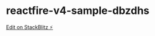 # reactfire-v4-sample-dbzdhs

[Edit on StackBlitz ⚡️](https://stackblitz.com/edit/reactfire-v4-sample-dbzdhs)
